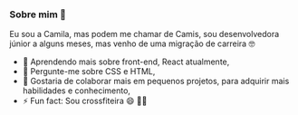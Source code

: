 ### Sobre mim 👋

Eu sou a Camila, mas podem me chamar de Camis, sou desenvolvedora júnior a alguns meses, mas venho de uma migração de carreira 🤓

- 🌱 Aprendendo mais sobre front-end, React atualmente,
- 💬 Pergunte-me sobre CSS e HTML,
- 🤔 Gostaria de colaborar mais em pequenos projetos, para adquirir mais habilidades e conhecimento, 
- ⚡ Fun fact: Sou crossfiteira 😄 🏋️‍♀️
